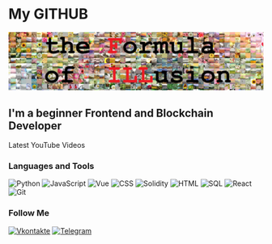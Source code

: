 # My GITHUB

[![Header](https://github.com/Septemberer/septemberer/blob/main/assets/header.jpg)](https://opensea.io/collection/the-formula-of-illusion-fill)

## I'm a beginner Frontend and Blockchain Developer

Latest YouTube Videos

### Languages and Tools

![Python](https://img.shields.io/badge/-python-090909?style=for-the-badge&logo=python)
![JavaScript](https://img.shields.io/badge/-javascript-090909?style=for-the-badge&logo=javascript)
![Vue](https://img.shields.io/badge/-vue-090909?style=for-the-badge&logo=vue.js)
![CSS](https://img.shields.io/badge/-css-090909?style=for-the-badge&logo=css3)
![Solidity](https://img.shields.io/badge/-solidity-090909?style=for-the-badge&logo=solidity)
![HTML](https://img.shields.io/badge/-html-090909?style=for-the-badge&logo=html5)
![SQL](https://img.shields.io/badge/-sql-090909?style=for-the-badge&logo=mysql&logoColor=ffffff)
![React](https://img.shields.io/badge/-react-090909?style=for-the-badge&logo=react)
![Git](https://img.shields.io/badge/-git-090909?style=for-the-badge&logo=git)

### Follow Me

[![Vkontakte](https://img.shields.io/badge/-vkontakte-090909?style=for-the-badge&logo=vk)](https://vk.com/sseptemberer)
[![Telegram](https://img.shields.io/badge/-telegram-090909?style=for-the-badge&logo=telegram&logoColor=ffc0cb)](https://t.me/NFT_CutLetKA)

